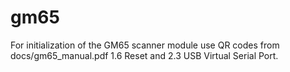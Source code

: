 # gm65
For initialization of the GM65 scanner module use QR codes from docs/gm65_manual.pdf 1.6 Reset and 2.3 USB Virtual Serial Port.

